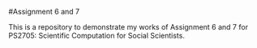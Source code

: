#Assignment 6 and 7

This is a repository to demonstrate my works of Assignment 6 and 7 for PS2705: Scientific Computation for Social Scientists.
